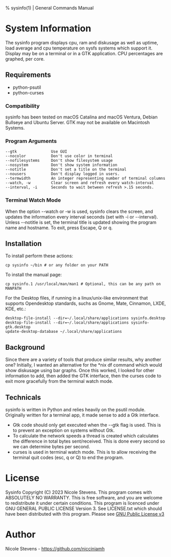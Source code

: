 % sysinfo(1) | General Commands Manual

# System Information
The sysinfo program displays cpu, ram and diskusage as well as uptime, load average and cpu temperature on sysfs systems which support it. Display may be on a terminal or in a GTK application. 
CPU percentages are graphed, per core. 

## Requirements

* python-psutil
* python-curses

### Compatibility
sysinfo has been tested on macOS Catalina and macOS Ventura, Debian Bullseye and Ubuntu Server. GTK may not be available on Macintosh Systems. 

### Program Arguments
```
--gtk				Use GUI
--nocolor			Don't use color in terminal
--nofilesystems		Don't show filesystem usage
--nosystem			Don't show system information
--notitle			Don't set a title on the terminal
--nousers			Don't display logged in users.
--termwidth			An integer representing number of terminal columns
--watch, -w			Clear screen and refresh every watch-interval
--interval, -i 		Seconds to wait between refresh >.15 seconds.
```

### Terminal Watch Mode
When the option --watch or -w is used, sysinfo clears the screen, and updates the information every interval
seconds (set with -i or --interval). Unless --notitle is set, the terminal title is updated showing the program name and hostname. To exit, press Escape, Q or q. 

## Installation

To install perform these actions:

`cp sysinfo ~/bin # or any folder on your PATH`

To install the manual page:

`cp sysinfo.1 /usr/local/man/man1 # Optional, this can be any path on MANPATH`


For the Desktop files, if running in a linux/unix-like environment that supports Opendesktop standards, suchs as Gnome, Mate, Cinnamon, LXDE, KDE, etc.:

```
desktop-file-install --dir=~/.local/share/applications sysinfo.desktop
desktop-file-install --dir=~/.local/share/applications sysinfo-gtk.desktop
update-desktop-database ~/.local/share/applications
```

## Background
Since there are a variety of tools that produce similar results, why another one? Initially, I wanted an alternative for the *nix df command which would show diskusage using bar graphs. Once this worked, I looked for other information to add, then added the GTK interface, then the curses code to exit more gracefully from the terminal watch mode.

## Technicals
sysinfo is written in Python and relies heavily on the psutil module. Originally written for a terminal app, it made sense to add a  Gtk interface.

* Gtk code should only get executed when the --gtk flag is used. This is to prevent an exception on systems without Gtk. 
* To calculate the network speeds a thread is created which calculates the difference in total bytes sent/received. This is done every second so we can determine bytes per second. 
* curses is used in terminal watch mode. This is to allow receiving the terminal quit codes (esc, q or Q) to end the program.


# License
Sysinfo Copyright (C) 2023 Nicole Stevens. This program comes with ABSOLUTELY NO WARRANTY. This is
free software, and you are welcome to redistribute it under certain conditions. This program is
licenced under GNU GENERAL PUBLIC LICENSE Version 3. See LICENSE.txt which should have been
distributed with this program. Please see [GNU Public License v3](https://www.gnu.org/licenses/gpl-3.0.txt)

# Author
Nicole Stevens - https://github.com/nicciniamh
